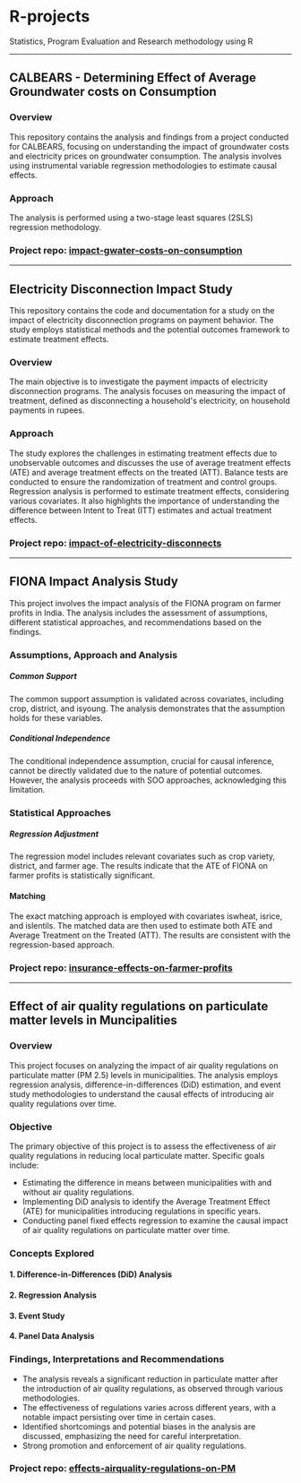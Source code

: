 # R-projects
Statistics, Program Evaluation and Research methodology using R

-------

## CALBEARS - Determining Effect of Average Groundwater costs on Consumption
### Overview
This repository contains the analysis and findings from a project conducted for CALBEARS, focusing on understanding the impact of groundwater costs and electricity prices on groundwater consumption. The analysis involves using instrumental variable regression methodologies to estimate causal effects.
### Approach
The analysis is performed using a two-stage least squares (2SLS) regression methodology.
### Project repo: [impact-gwater-costs-on-consumption](/impact-gwater-costs-on-consumption/)

------

## Electricity Disconnection Impact Study
This repository contains the code and documentation for a study on the impact of electricity disconnection programs on payment behavior. The study employs statistical methods and the potential outcomes framework to estimate treatment effects.
### Overview
The main objective is to investigate the payment impacts of electricity disconnection programs. The analysis focuses on measuring the impact of treatment, defined as disconnecting a household's electricity, on household payments in rupees.
### Approach
The study explores the challenges in estimating treatment effects due to unobservable outcomes and discusses the use of average treatment effects (ATE) and average treatment effects on the treated (ATT).
Balance tests are conducted to ensure the randomization of treatment and control groups.
Regression analysis is performed to estimate treatment effects, considering various covariates.
It also highlights the importance of understanding the difference between Intent to Treat (ITT) estimates and actual treatment effects.
### Project repo: [impact-of-electricity-disconnects](/impact-of-electricity-disconnects/)

------

## FIONA Impact Analysis Study
This project involves the impact analysis of the FIONA program on farmer profits in India. The analysis includes the assessment of assumptions, different statistical approaches, and recommendations based on the findings.
### Assumptions, Approach and Analysis
##### Common Support
The common support assumption is validated across covariates, including crop, district, and isyoung. The analysis demonstrates that the assumption holds for these variables.
##### Conditional Independence
The conditional independence assumption, crucial for causal inference, cannot be directly validated due to the nature of potential outcomes. However, the analysis proceeds with SOO approaches, acknowledging this limitation.
### Statistical Approaches
##### Regression Adjustment 
The regression model includes relevant covariates such as crop variety, district, and farmer age. The results indicate that the ATE of FIONA on farmer profits is statistically significant.
#### Matching
The exact matching approach is employed with covariates iswheat, isrice, and islentils. The matched data are then used to estimate both ATE and Average Treatment on the Treated (ATT). The results are consistent with the regression-based approach.
### Project repo: [insurance-effects-on-farmer-profits](/insurance-effects-on-farmer-profits/)

------

## Effect of air quality regulations on particulate matter levels in Muncipalities
### Overview
This project focuses on analyzing the impact of air quality regulations on particulate matter (PM 2.5) levels in municipalities. The analysis employs regression analysis, difference-in-differences (DiD) estimation, and event study methodologies to understand the causal effects of introducing air quality regulations over time.
### Objective
The primary objective of this project is to assess the effectiveness of air quality regulations in reducing local particulate matter. Specific goals include:
- Estimating the difference in means between municipalities with and without air quality regulations.
- Implementing DiD analysis to identify the Average Treatment Effect (ATE) for municipalities introducing regulations in specific years.
- Conducting panel fixed effects regression to examine the causal impact of air quality regulations on particulate matter over time.
### Concepts Explored
#### 1. Difference-in-Differences (DiD) Analysis  
#### 2. Regression Analysis  
#### 3. Event Study  
#### 4. Panel Data Analysis
### Findings, Interpretations and Recommendations
- The analysis reveals a significant reduction in particulate matter after the introduction of air quality regulations, as observed through various methodologies.
- The effectiveness of regulations varies across different years, with a notable impact persisting over time in certain cases.
- Identified shortcomings and potential biases in the analysis are discussed, emphasizing the need for careful interpretation.
- Strong promotion and enforcement of air quality regulations.
### Project repo: [effects-airquality-regulations-on-PM](/effects-airquality-regulations-on-PM/)
